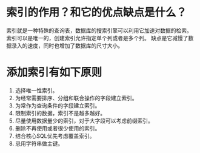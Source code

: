 # 索引的作用？和它的优点缺点是什么？
索引就是一种特殊的查询表，数据库的搜索引擎可以利用它加速对数据的检索。
索引可以是唯一的，创建索引允许指定单个列或者是多个列。
缺点是它减慢了数据录入的速度，同时也增加了数据库的尺寸大小。

# 添加索引有如下原则
1. 选择唯一性索引。
2. 为经常需要排序、分组和联合操作的字段建立索引。
3. 为常作为查询条件的字段建立索引。
4. 限制索引的数据，索引不是越多越好。
5. 尽量使用数据量少的索引，对于大字段可以考虑前缀索引。
6. 删除不再使用或者很少使用的索引。
7. 结合核心SQL优先考虑覆盖索引。
8. 忌用字符串做主键。



